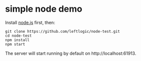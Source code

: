 # simple node demo

Install [node.js](http://nodejs.org) first, then:

```text
git clone https://github.com/leftlogic/node-test.git
cd node-test
npm install
npm start
```

The server will start running by default on http://localhost:61913.